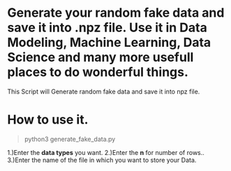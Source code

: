 # Generate your random fake data and save it into .npz file. Use it in Data Modeling, Machine Learning, Data Science and many more usefull places to do wonderful things.

This Script will Generate random fake data and save it into npz file.

# How to use it.

> python3 generate_fake_data.py

1.)Enter the **data types** you want.
2.)Enter the **n** for number of rows..
3.)Enter the name of the file in which you want to store your Data.
